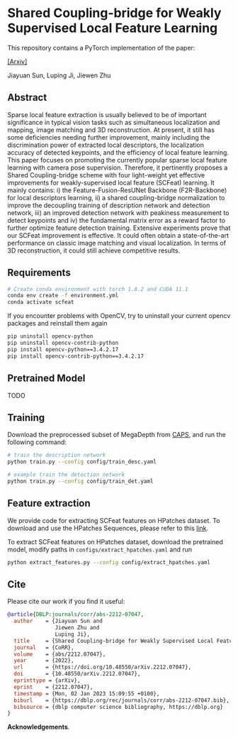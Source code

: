 # Shared Coupling-bridge for Weakly Supervised Local Feature Learning

This repository contains a PyTorch implementation of the paper:

<!-- [*Shared Coupling-bridge for Weakly Supervised Local Feature Learning*](https://sunjiayuanro.github.io/SCFeat/) -->
<!-- [[Project page]](https://sunjiayuanro.github.io/SCFeat/) -->
[[Arxiv]](https://arxiv.org/abs/2212.07047)

<!-- [Jiayuan Sun](),  -->
<!-- [Luping Ji](), -->
<!-- [Jiewen Zhu]()  -->
Jiayuan Sun,
Luping Ji,
Jiewen Zhu

<!-- TMM -->

## Abstract

Sparse local feature extraction is usually believed to be of important significance in typical vision tasks such as simultaneous localization and mapping, image matching and 3D reconstruction. At present, it still has some deficiencies needing further improvement, mainly including the discrimination power of extracted local descriptors, the localization accuracy of detected keypoints, and the efficiency of local feature learning. This paper focuses on promoting the currently popular sparse local feature learning with camera pose supervision. Therefore, it pertinently proposes a Shared Coupling-bridge scheme with four light-weight yet effective improvements for weakly-supervised local feature (SCFeat) learning. It mainly contains: i) the Feature-Fusion-ResUNet Backbone (F2R-Backbone) for local descriptors learning, ii) a shared coupling-bridge normalization to improve the decoupling training of description network and detection network, iii) an improved detection network with peakiness measurement to detect keypoints and iv) the fundamental matrix error as a reward factor to further optimize feature detection training. Extensive experiments prove that our SCFeat improvement is effective. It could often obtain a state-of-the-art performance on classic image matching and visual localization. In terms of 3D reconstruction, it could still achieve competitive results.


## Requirements
```bash
# Create conda environment with torch 1.8.2 and CUDA 11.1
conda env create -f environment.yml
conda activate scfeat
```
If you encounter problems with OpenCV, try to uninstall your current opencv packages and reinstall them again
```bash
pip uninstall opencv-python
pip uninstall opencv-contrib-python
pip install opencv-python==3.4.2.17
pip install opencv-contrib-python==3.4.2.17
```

## Pretrained Model
<!-- Pretrained model can be downloaded using this google drive [link]() -->
TODO

## Training
Download the preprocessed subset of MegaDepth from [CAPS](https://github.com/qianqianwang68/caps), and run the following command: 

```bash
# train the description network
python train.py --config config/train_desc.yaml
```

```bash
# example train the detection network
python train.py --config config/train_det.yaml
```


## Feature extraction
We provide code for extracting SCFeat features on HPatches dataset.
To download and use the HPatches Sequences, please refer to this [link](https://github.com/mihaidusmanu/d2-net/tree/master/hpatches_sequences).

To extract SCFeat features on HPatches dataset, download the pretrained model, modify paths in ```configs/extract_hpatches.yaml``` and run
```bash
python extract_features.py --config config/extract_hpatches.yaml
```


## Cite
Please cite our work if you find it useful: 
```bibtex
@article{DBLP:journals/corr/abs-2212-07047,
  author    = {Jiayuan Sun and
               Jiewen Zhu and
               Luping Ji},
  title     = {Shared Coupling-bridge for Weakly Supervised Local Feature Learning},
  journal   = {CoRR},
  volume    = {abs/2212.07047},
  year      = {2022},
  url       = {https://doi.org/10.48550/arXiv.2212.07047},
  doi       = {10.48550/arXiv.2212.07047},
  eprinttype = {arXiv},
  eprint    = {2212.07047},
  timestamp = {Mon, 02 Jan 2023 15:09:55 +0100},
  biburl    = {https://dblp.org/rec/journals/corr/abs-2212-07047.bib},
  bibsource = {dblp computer science bibliography, https://dblp.org}
}
```

**Acknowledgements**. 